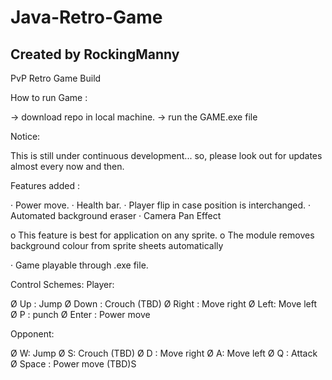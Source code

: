 # Java-Retro-Game
## Created by RockingManny
PvP Retro Game Build

How to run Game :

-> download repo in local machine.
-> run the GAME.exe file

Notice:

This is still under continuous development... so, please look out for updates almost every now and then.

Features added :

· Power move.
· Health bar.
· Player flip in case position is interchanged.
· Automated background eraser
· Camera Pan Effect

o This feature is best for application on any sprite.
o The module removes background colour from sprite sheets automatically

· Game playable through .exe file.

Control Schemes: 
Player:

Ø Up : Jump
Ø Down : Crouch (TBD)
Ø Right : Move right
Ø Left: Move left
Ø P : punch
Ø Enter : Power move

Opponent:

Ø W: Jump
Ø S: Crouch (TBD)
Ø D : Move right
Ø A: Move left
Ø Q : Attack
Ø Space : Power move (TBD)S
